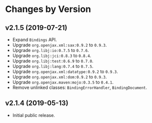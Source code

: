 # Changes by Version

## v2.1.5 (2019-07-21)
* Expand `Bindings` API.
* Upgrade `org.openjax.xml:sax:0.9.2` to `0.9.3`.
* Upgrade `org.libj:io:0.7.5` to `0.7.6`.
* Upgrade `org.libj:jci:0.8.3` to `0.8.4`.
* Upgrade `org.libj:test:0.6.9` to `0.7.0`.
* Upgrade `org.libj:lang:0.7.4` to `0.7.5`.
* Upgrade `org.openjax.xml:datatype:0.9.2` to `0.9.3`.
* Upgrade `org.openjax.xml:dom:0.9.2` to `0.9.3`.
* Upgrade `org.openjax.maven:mojo:0.3.5` to `0.4.1`.
* Remove unlinked classes: `BindingErrorHandler`, `BindingDocument`.

## v2.1.4 (2019-05-13)
* Initial public release.